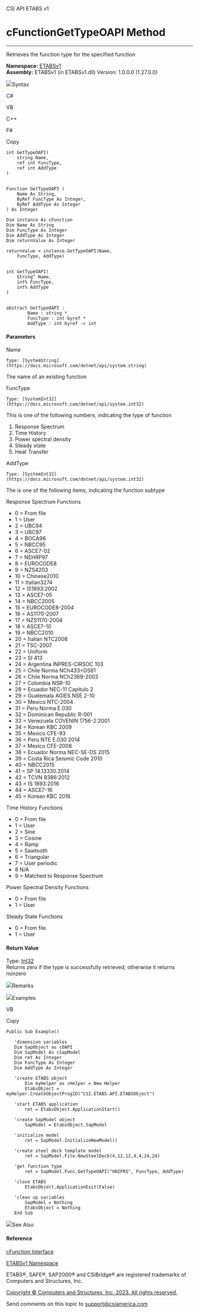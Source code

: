 ﻿

CSI API ETABS v1

# cFunctionGetTypeOAPI Method  
  
---  
  
Retrieves the function type for the specified function

**Namespace:** [ETABSv1](2780f1b8-2033-5289-2298-1cdb2a7508d9.htm)  
**Assembly:** ETABSv1 (in ETABSv1.dll) Version: 1.0.0.0 (1.27.0.0)

![](../icons/SectionExpanded.png)Syntax

C#

VB

C++

F#

Copy

    
    
    int GetTypeOAPI(
    	string Name,
    	ref int FuncType,
    	ref int AddType
    )
    
    
    Function GetTypeOAPI ( 
    	Name As String,
    	ByRef FuncType As Integer,
    	ByRef AddType As Integer
    ) As Integer
    
    Dim instance As cFunction
    Dim Name As String
    Dim FuncType As Integer
    Dim AddType As Integer
    Dim returnValue As Integer
    
    returnValue = instance.GetTypeOAPI(Name, 
    	FuncType, AddType)
    
    
    int GetTypeOAPI(
    	String^ Name, 
    	int% FuncType, 
    	int% AddType
    )
    
    
    abstract GetTypeOAPI : 
            Name : string * 
            FuncType : int byref * 
            AddType : int byref -> int 
    

#### Parameters

Name

    Type: [SystemString](https://docs.microsoft.com/dotnet/api/system.string)  
The name of an existing function

FuncType

    Type: [SystemInt32](https://docs.microsoft.com/dotnet/api/system.int32)  
This is one of the following numbers, indicating the type of function

  1. Response Spectrum
  2. Time History
  3. Power spectral density
  4. Steady state
  5. Heat Transfer

AddType

    Type: [SystemInt32](https://docs.microsoft.com/dotnet/api/system.int32)  
The is one of the following items, indicating the function subtype

Response Spectrum Functions

  * 0 = From file
  * 1 = User
  * 2 = UBC94
  * 3 = UBC97
  * 4 = BOCA96
  * 5 = NBCC95
  * 6 = ASCE7-02
  * 7 = NEHRP97
  * 8 = EUROCODE8
  * 9 = NZS4203
  * 10 = Chinese2010
  * 11 = Italian3274
  * 12 = IS1893:2002
  * 13 = ASCE7-05
  * 14 = NBCC2005
  * 15 = EUROCODE8-2004
  * 16 = AS1170-2007
  * 17 = NZS1170-2004
  * 18 = ASCE7-10
  * 19 = NBCC2010
  * 20 = Italian NTC2008
  * 21 = TSC-2007
  * 22 = Uniform
  * 23 = SI 413
  * 24 = Argentina INPRES-CIRSOC 103
  * 25 = Chile Norma NCh433+DS61
  * 26 = Chile Norma NCh2369-2003
  * 27 = Colombia NSR-10
  * 28 = Ecuador NEC-11 Capitulo 2
  * 29 = Guatemala AGIES NSE 2-10
  * 30 = Mexico NTC-2004
  * 31 = Peru Norma E.030
  * 32 = Dominican Republic R-001
  * 33 = Venezuela COVENIN 1756-2:2001
  * 34 = Korean KBC 2009
  * 35 = Mexico CFE-93
  * 36 = Peru NTE E.030 2014
  * 37 = Mexico CFE-2008
  * 38 = Ecuador Norma NEC-SE-DS 2015
  * 39 = Costa Rica Seismic Code 2010
  * 40 = NBCC2015
  * 41 = SP 14.13330.2014
  * 42 = TCVN 9386:2012
  * 43 = IS 1893:2016
  * 44 = ASCE7-16
  * 45 = Korean KBC 2016

Time History Functions

  * 0 = From file
  * 1 = User
  * 2 = Sine
  * 3 = Cosine
  * 4 = Ramp
  * 5 = Sawtooth
  * 6 = Triangular
  * 7 = User periodic
  * 8 N/A
  * 9 = Matched to Response Spectrum

Power Spectral Density Functions

  * 0 = From file
  * 1 = User

Steady State Functions

  * 0 = From file
  * 1 = User

#### Return Value

Type: [Int32](https://docs.microsoft.com/dotnet/api/system.int32)  
Returns zero if the type is successfully retrieved; otherwise it returns
nonzero

![](../icons/SectionExpanded.png)Remarks

![](../icons/SectionExpanded.png)Examples

VB

Copy

    
    
    Public Sub Example()
    
       'dimension variables
       Dim SapObject as cOAPI
       Dim SapModel As cSapModel
       Dim ret As Integer
       Dim FuncType As Integer
       Dim AddType As Integer
    
       'create ETABS object
           Dim myHelper as cHelper = New Helper
           EtabsObject = myHelper.CreateObjectProgID("CSI.ETABS.API.ETABSObject")
    
       'start ETABS application
           ret = EtabsObject.ApplicationStart()
    
       'create SapModel object
           SapModel = EtabsObject.SapModel
    
       'initialize model
           ret = SapModel.InitializeNewModel()
    
       'create steel deck template model
           ret = SapModel.File.NewSteelDeck(4,12,12,4,4,24,24)
    
       'get function type
           ret = SapModel.Func.GetTypeOAPI("UNIFRS", FuncType, AddType)
    
       'close ETABS
           EtabsObject.ApplicationExit(False)
    
       'clean up variables
           SapModel = Nothing
           EtabsObject = Nothing
       End Sub

![](../icons/SectionExpanded.png)See Also

#### Reference

[cFunction Interface](c8ba95ec-019c-40b4-b441-707805997216.htm)

[ETABSv1 Namespace](2780f1b8-2033-5289-2298-1cdb2a7508d9.htm)

ETABS®, SAFE®, SAP2000® and CSiBridge® are registered trademarks of Computers
and Structures, Inc.  

[Copyright © Computers and Structures, Inc. 2023. All rights
reserved.](http://www.csiamerica.com)

Send comments on this topic to
[support@csiamerica.com](mailto:support%40csiamerica.com?Subject=CSI%20API%20ETABS%20v1)

